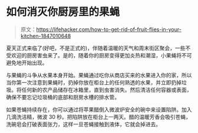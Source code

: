 # 如何消灭你厨房里的果蝇

> 原文：<https://lifehacker.com/how-to-get-rid-of-fruit-flies-in-your-kitchen-1847010648>

夏天正式来临了(好吧，不是正式的)，伴随着温暖的天气和周末街区聚会，一些不受欢迎的厨房害虫来了。是的，随着你的厨房变得更加炎热和潮湿，小果蝇将不可避免地开始出现。

与果蝇的斗争从水果本身开始。果蝇通过吃你从商店买来的水果进入你的家，所以当你第一次注意到果蝇时，扔掉你放在柜台上的任何熟透的水果，并立即扔掉垃圾。将任何新的农产品储存在冰箱里，直到虫害消失。然后清洁任何容器或表面，确保不要忘记垃圾桶的底部和厨房水槽的排水管。

如果苍蝇持续存在，你可以通过将苹果醋倒入微波炉安全的碗中来设置陷阱。加入几滴洗洁精，微波 30 秒。把陷阱放在柜台上一两天。醋的温暖芳香会吸引苍蝇，洗碗皂会打破表面张力，这样一旦苍蝇接触到液体，它就会掉进去。